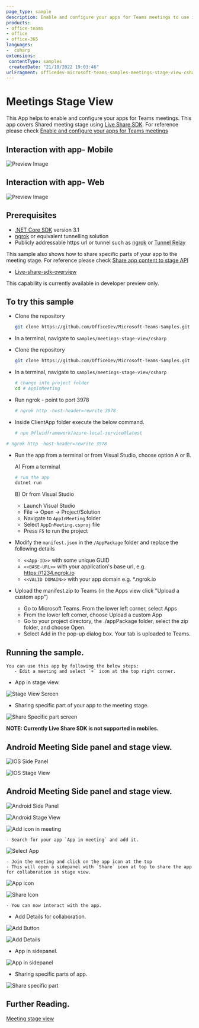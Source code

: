 ```yaml
---
page_type: sample
description: Enable and configure your apps for Teams meetings to use in stage view
products:
- office-teams
- office
- office-365
languages:
-  csharp
extensions:
 contentType: samples
 createdDate: "21/10/2022 19:03:46"
urlFragment: officedev-microsoft-teams-samples-meetings-stage-view-csharp
---
```


# Meetings Stage View

This App helps to enable and configure your apps for Teams meetings. This app covers Shared meeting stage using [Live Share SDK](https://aka.ms/livesharedocs).
For reference please check [Enable and configure your apps for Teams meetings](https://docs.microsoft.com/en-us/microsoftteams/platform/apps-in-teams-meetings/enable-and-configure-your-app-for-teams-meetings)

## Interaction with app- Mobile

![Preview Image](Images/preview_web.gif)

## Interaction with app- Web

![Preview Image](Images/preview_mobile.gif)


## Prerequisites

- [.NET Core SDK](https://dotnet.microsoft.com/download) version 3.1
- [ngrok](https://ngrok.com/) or equivalent tunnelling solution
- Publicly addressable https url or tunnel such as [ngrok](https://ngrok.com/) or [Tunnel Relay](https://github.com/OfficeDev/microsoft-teams-tunnelrelay) 
    

This sample also shows how to share specific parts of your app to the meeting stage.
For reference please check [Share app content to stage API](https://docs.microsoft.com/en-us/microsoftteams/platform/apps-in-teams-meetings/api-references?tabs=dotnet#share-app-content-to-stage-api)

- [Live-share-sdk-overview](https://docs.microsoft.com/en-us/microsoftteams/platform/apps-in-teams-meetings/teams-live-share-overview)

This capability is currently available in developer preview only.



## To try this sample
-  Clone the repository

    ```bash
    git clone https://github.com/OfficeDev/Microsoft-Teams-Samples.git
    ```
	
- In a terminal, navigate to `samples/meetings-stage-view/csharp`

-  Clone the repository

    ```bash
    git clone https://github.com/OfficeDev/Microsoft-Teams-Samples.git
    ```

- In a terminal, navigate to `samples/meetings-stage-view/csharp`

    ```bash
    # change into project folder
    cd # AppInMeeting
    ```

- Run ngrok - point to port 3978

    ```bash
    # ngrok http -host-header=rewrite 3978
    ```

- Inside ClientApp folder execute the below command.

    ```bash
    # npx @fluidframework/azure-local-service@latest
    ```

```bash
# ngrok http -host-header=rewrite 3978
```
- Run the app from a terminal or from Visual Studio, choose option A or B.

  A) From a terminal

  ```bash
  # run the app
  dotnet run
  ```

  B) Or from Visual Studio

  - Launch Visual Studio
  - File -> Open -> Project/Solution
  - Navigate to `AppInMeeting` folder
  - Select `AppInMeeting.csproj` file
  - Press `F5` to run the project


- Modify the `manifest.json` in the `/AppPackage` folder and replace the following details
   - `<<App-ID>>` with some unique GUID   
   - `<<BASE-URL>>` with your application's base url, e.g. https://1234.ngrok.io
   - `<<VALID DOMAIN>>` with your app domain e.g. *.ngrok.io

 - Upload the manifest.zip to Teams (in the Apps view click "Upload a custom app")
   - Go to Microsoft Teams. From the lower left corner, select Apps
   - From the lower left corner, choose Upload a custom App
   - Go to your project directory, the ./appPackage folder, select the zip folder, and choose Open.
   - Select Add in the pop-up dialog box. Your tab is uploaded to Teams.

## Running the sample.
    You can use this app by following the below steps:
       - Edit a meeting and select `+` icon at the top right corner.

- App in stage view.

![Stage View Screen](Images/stage_view.png)

- Sharing specific part of your app to the meeting stage.

![Share Specific part screen](Images/share_specific_part.png)

**NOTE: Currently Live Share SDK is not supported in mobiles.**

## Android Meeting Side panel and stage view.

![IOS Side Panel](Images/ios_side_panel.jpeg)

![IOS Stage View](Images/ios_share_todo.jpeg)

## Android Meeting Side panel and stage view.

![Android Side Panel](Images/android_side_panel.jpeg)

![Android Stage View](Images/android_share_todo.jpeg)

![Add icon in meeting](Images/add_icon.png)

    - Search for your app `App in meeting` and add it.

![Select App](Images/select_app.png)

    - Join the meeting and click on the app icon at the top
    - This will open a sidepanel with `Share` icon at top to share the app for collaboration in stage view.

![App icon](Images/app_icon.png)

![Share Icon](Images/share_icon.png)

    - You can now interact with the app.


- Add Details for collaboration.

![Add Button](Images/add_button.png)

![Add Details](Images/add_details.png)

- App in sidepanel.

![App in sidepanel](Images/side_panel.png)

- Sharing specific parts of app.

![Share specific part](Images/share_specific_part_sidepanel.png)

## Further Reading.

[Meeting stage view](https://learn.microsoft.com/en-us/microsoftteams/platform/sbs-meetings-stage-view)
